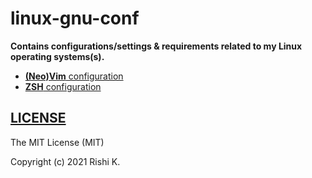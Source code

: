 # linux-gnu-conf

**Contains configurations/settings & requirements related to my Linux operating systems(s).**

- [**(Neo)Vim** configuration](https://github.com/CodesOfRishi/linux-gnu-conf/tree/main/.config/nvim)
- [**ZSH** configuration](https://github.com/CodesOfRishi/linux-gnu-conf/tree/main/.config/.zsh)

## [LICENSE](https://github.com/CodesOfRishi/linux-gnu-conf/blob/main/LICENSE)

The MIT License (MIT)

Copyright (c) 2021 Rishi K.
